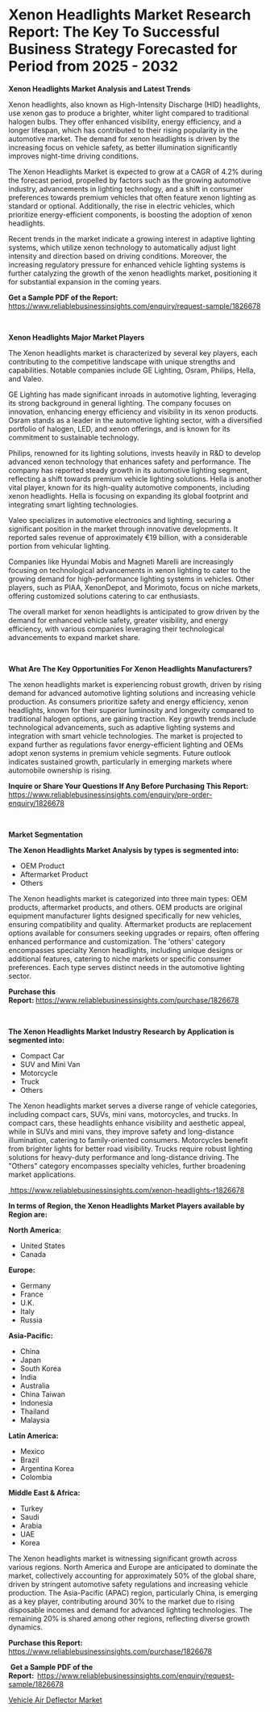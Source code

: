 <p><h1>Xenon Headlights Market Research Report: The Key To Successful Business Strategy Forecasted for Period from 2025 - 2032</h1></p><p><strong>Xenon Headlights Market Analysis and Latest Trends</strong></p>
<p><p>Xenon headlights, also known as High-Intensity Discharge (HID) headlights, use xenon gas to produce a brighter, whiter light compared to traditional halogen bulbs. They offer enhanced visibility, energy efficiency, and a longer lifespan, which has contributed to their rising popularity in the automotive market. The demand for xenon headlights is driven by the increasing focus on vehicle safety, as better illumination significantly improves night-time driving conditions.</p><p>The Xenon Headlights Market is expected to grow at a CAGR of 4.2% during the forecast period, propelled by factors such as the growing automotive industry, advancements in lighting technology, and a shift in consumer preferences towards premium vehicles that often feature xenon lighting as standard or optional. Additionally, the rise in electric vehicles, which prioritize energy-efficient components, is boosting the adoption of xenon headlights.</p><p>Recent trends in the market indicate a growing interest in adaptive lighting systems, which utilize xenon technology to automatically adjust light intensity and direction based on driving conditions. Moreover, the increasing regulatory pressure for enhanced vehicle lighting systems is further catalyzing the growth of the xenon headlights market, positioning it for substantial expansion in the coming years.</p></p>
<p><strong>Get a Sample PDF of the Report:&nbsp;</strong> <a href="https://www.reliablebusinessinsights.com/enquiry/request-sample/1826678?utm_campaign=3325&utm_medium=2&utm_source=Github&utm_content=ia&utm_term=30032025&utm_id=xenon-headlights">https://www.reliablebusinessinsights.com/enquiry/request-sample/1826678</a></p>
<p>&nbsp;</p>
<p><strong>Xenon Headlights Major Market Players</strong></p>
<p><p>The Xenon headlights market is characterized by several key players, each contributing to the competitive landscape with unique strengths and capabilities. Notable companies include GE Lighting, Osram, Philips, Hella, and Valeo.</p><p>GE Lighting has made significant inroads in automotive lighting, leveraging its strong background in general lighting. The company focuses on innovation, enhancing energy efficiency and visibility in its xenon products. Osram stands as a leader in the automotive lighting sector, with a diversified portfolio of halogen, LED, and xenon offerings, and is known for its commitment to sustainable technology.</p><p>Philips, renowned for its lighting solutions, invests heavily in R&D to develop advanced xenon technology that enhances safety and performance. The company has reported steady growth in its automotive lighting segment, reflecting a shift towards premium vehicle lighting solutions. Hella is another vital player, known for its high-quality automotive components, including xenon headlights. Hella is focusing on expanding its global footprint and integrating smart lighting technologies.</p><p>Valeo specializes in automotive electronics and lighting, securing a significant position in the market through innovative developments. It reported sales revenue of approximately €19 billion, with a considerable portion from vehicular lighting.</p><p>Companies like Hyundai Mobis and Magneti Marelli are increasingly focusing on technological advancements in xenon lighting to cater to the growing demand for high-performance lighting systems in vehicles. Other players, such as PIAA, XenonDepot, and Morimoto, focus on niche markets, offering customized solutions catering to car enthusiasts.</p><p>The overall market for xenon headlights is anticipated to grow driven by the demand for enhanced vehicle safety, greater visibility, and energy efficiency, with various companies leveraging their technological advancements to expand market share.</p></p>
<p>&nbsp;</p>
<p><strong>What Are The Key Opportunities For Xenon Headlights Manufacturers?</strong></p>
<p><p>The xenon headlights market is experiencing robust growth, driven by rising demand for advanced automotive lighting solutions and increasing vehicle production. As consumers prioritize safety and energy efficiency, xenon headlights, known for their superior luminosity and longevity compared to traditional halogen options, are gaining traction. Key growth trends include technological advancements, such as adaptive lighting systems and integration with smart vehicle technologies. The market is projected to expand further as regulations favor energy-efficient lighting and OEMs adopt xenon systems in premium vehicle segments. Future outlook indicates sustained growth, particularly in emerging markets where automobile ownership is rising.</p></p>
<p><strong>Inquire or Share Your Questions If Any Before Purchasing This Report:</strong> <a href="https://www.reliablebusinessinsights.com/enquiry/pre-order-enquiry/1826678?utm_campaign=3325&utm_medium=2&utm_source=Github&utm_content=ia&utm_term=30032025&utm_id=xenon-headlights">https://www.reliablebusinessinsights.com/enquiry/pre-order-enquiry/1826678</a></p>
<p>&nbsp;</p>
<p><strong>Market Segmentation</strong></p>
<p><strong>The Xenon Headlights Market Analysis by types is segmented into:</strong></p>
<p><ul><li>OEM Product</li><li>Aftermarket Product</li><li>Others</li></ul></p>
<p><p>The Xenon headlights market is categorized into three main types: OEM products, aftermarket products, and others. OEM products are original equipment manufacturer lights designed specifically for new vehicles, ensuring compatibility and quality. Aftermarket products are replacement options available for consumers seeking upgrades or repairs, often offering enhanced performance and customization. The 'others' category encompasses specialty Xenon headlights, including unique designs or additional features, catering to niche markets or specific consumer preferences. Each type serves distinct needs in the automotive lighting sector.</p></p>
<p><strong>Purchase this Report:&nbsp;</strong><a href="https://www.reliablebusinessinsights.com/purchase/1826678?utm_campaign=3325&utm_medium=2&utm_source=Github&utm_content=ia&utm_term=30032025&utm_id=xenon-headlights">https://www.reliablebusinessinsights.com/purchase/1826678</a></p>
<p>&nbsp;</p>
<p><strong>The Xenon Headlights Market Industry Research by Application is segmented into:</strong></p>
<p><ul><li>Compact Car</li><li>SUV and Mini Van</li><li>Motorcycle</li><li>Truck</li><li>Others</li></ul></p>
<p><p>The Xenon headlights market serves a diverse range of vehicle categories, including compact cars, SUVs, mini vans, motorcycles, and trucks. In compact cars, these headlights enhance visibility and aesthetic appeal, while in SUVs and mini vans, they improve safety and long-distance illumination, catering to family-oriented consumers. Motorcycles benefit from brighter lights for better road visibility. Trucks require robust lighting solutions for heavy-duty performance and long-distance driving. The "Others" category encompasses specialty vehicles, further broadening market applications.</p></p>
<p><a href="https://www.reliablebusinessinsights.com/xenon-headlights-r1826678?utm_campaign=3325&utm_medium=2&utm_source=Github&utm_content=ia&utm_term=30032025&utm_id=xenon-headlights">&nbsp;https://www.reliablebusinessinsights.com/xenon-headlights-r1826678</a></p>
<p><strong>In terms of Region, the Xenon Headlights Market Players available by Region are:</strong></p>
<p>
    <p> <strong> North America: </strong>
        <ul>
            <li>United States</li>
            <li>Canada</li>
        </ul>
        </p> 
    <p> <strong> Europe: </strong>
        <ul>
            <li>Germany</li>
            <li>France</li>
            <li>U.K.</li>
            <li>Italy</li>
            <li>Russia</li>
        </ul>
        </p> 
    <p> <strong> Asia-Pacific: </strong>
        <ul>
            <li>China</li>
            <li>Japan</li>
            <li>South Korea</li>
            <li>India</li>
            <li>Australia</li>
            <li>China Taiwan</li>
            <li>Indonesia</li>
            <li>Thailand</li>
            <li>Malaysia</li>
        </ul>
        </p> 
    <p> <strong> Latin America: </strong>
        <ul>
            <li>Mexico</li>
            <li>Brazil</li>
            <li>Argentina Korea</li>
            <li>Colombia</li>
        </ul>
        </p> 
    <p> <strong> Middle East & Africa: </strong>
        <ul>
            <li>Turkey</li>
            <li>Saudi</li>
            <li>Arabia</li>
            <li>UAE</li>
            <li>Korea</li>
        </ul>
    </p>
    </p>
<p><p>The Xenon headlights market is witnessing significant growth across various regions. North America and Europe are anticipated to dominate the market, collectively accounting for approximately 50% of the global share, driven by stringent automotive safety regulations and increasing vehicle production. The Asia-Pacific (APAC) region, particularly China, is emerging as a key player, contributing around 30% to the market due to rising disposable incomes and demand for advanced lighting technologies. The remaining 20% is shared among other regions, reflecting diverse growth dynamics.</p></p>
<p><strong>Purchase this Report: </strong><a href="https://www.reliablebusinessinsights.com/purchase/1826678?utm_campaign=3325&utm_medium=2&utm_source=Github&utm_content=ia&utm_term=30032025&utm_id=xenon-headlights">https://www.reliablebusinessinsights.com/purchase/1826678</a></p>
<p>&nbsp;<strong>Get a Sample PDF of the Report:&nbsp;&nbsp;</strong><a href="https://www.reliablebusinessinsights.com/enquiry/request-sample/1826678?utm_campaign=3325&utm_medium=2&utm_source=Github&utm_content=ia&utm_term=30032025&utm_id=xenon-headlights">https://www.reliablebusinessinsights.com/enquiry/request-sample/1826678</a></p>
<p><strong></strong></p>
<p><p><a href="https://github.com/anggigpps/Market-Research-Report-List-1/blob/main/vehicle-air-deflector-market.md?utm_campaign=3325&utm_medium=2&utm_source=Github&utm_content=ia&utm_term=30032025&utm_id=xenon-headlights">Vehicle Air Deflector Market</a></p></p>